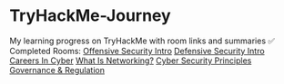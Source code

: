 # TryHackMe-Journey
My learning progress on TryHackMe with room links and summaries
✅ Completed Rooms:
[Offensive Security Intro](https://tryhackme.com/room/offensivesecurityintro)
[Defensive Security Intro](https://tryhackme.com/room/defensivesecurityintro)
[Careers In Cyber](https://tryhackme.com/room/careersincyber)
[What Is Networking?](https://tryhackme.com/room/whatisnetworking)
[Cyber Security Principles](https://tryhackme.com/room/securityprinciples)
[Governance & Regulation](https://tryhackme.com/room/cybergovernanceregulation)
